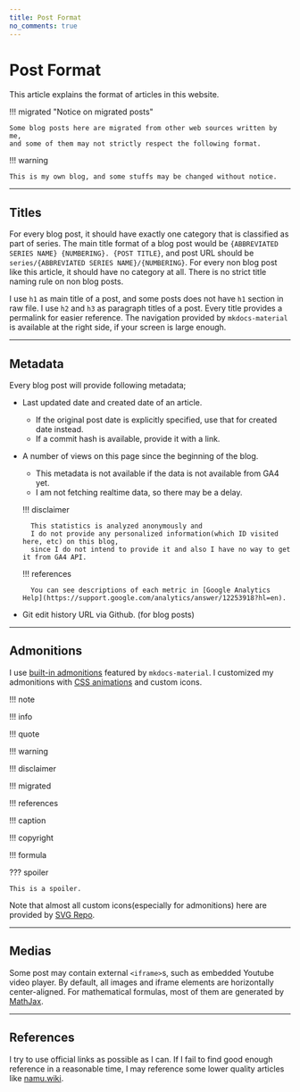 ```yaml
---
title: Post Format
no_comments: true
---
```


# Post Format

This article explains the format of articles in this website.

!!! migrated "Notice on migrated posts"

    Some blog posts here are migrated from other web sources written by me,
    and some of them may not strictly respect the following format.

!!! warning

    This is my own blog, and some stuffs may be changed without notice.

---

## Titles

For every blog post, it should have exactly one category that is classified as part of series.
The main title format of a blog post would be `{ABBREVIATED SERIES NAME} {NUMBERING}. {POST TITLE}`, and post URL should be `series/{ABBREVIATED SERIES NAME}/{NUMBERING}`.
For every non blog post like this article, it should have no category at all. There is no strict title naming rule on non blog posts.

I use `h1` as main title of a post, and some posts does not have `h1` section in raw file.
I use `h2` and `h3` as paragraph titles of a post.
Every title provides a permalink for easier reference.
The navigation provided by `mkdocs-material` is available at the right side, if your screen is large enough.

---

## Metadata

Every blog post will provide following metadata;

- Last updated date and created date of an article.
    - If the original post date is explicitly specified, use that for created date instead.
    - If a commit hash is available, provide it with a link.

- A number of views on this page since the beginning of the blog.
    - This metadata is not available if the data is not available from GA4 yet.
    - I am not fetching realtime data, so there may be a delay.

    !!! disclaimer

        This statistics is analyzed anonymously and
        I do not provide any personalized information(which ID visited here, etc) on this blog,
        since I do not intend to provide it and also I have no way to get it from GA4 API.

    !!! references

        You can see descriptions of each metric in [Google Analytics Help](https://support.google.com/analytics/answer/12253918?hl=en).

- Git edit history URL via Github. (for blog posts)

---

## Admonitions

I use [built-in admonitions](https://squidfunk.github.io/mkdocs-material/reference/admonitions/?h=admon#supported-types) featured by `mkdocs-material`.
I customized my admonitions with [CSS animations](https://developer.mozilla.org/en-US/docs/Web/CSS/CSS_animations/Using_CSS_animations)
and custom icons.

!!! note

!!! info

!!! quote

!!! warning

!!! disclaimer

!!! migrated

!!! references

!!! caption

!!! copyright

!!! formula

??? spoiler

    This is a spoiler.

Note that almost all custom icons(especially for admonitions) here are provided by [SVG Repo](https://www.svgrepo.com/).

---

## Medias

Some post may contain external `<iframe>`s, such as embedded Youtube video player.
By default, all images and iframe elements are horizontally center-aligned.
For mathematical formulas, most of them are generated by [MathJax](https://docs.mathjax.org/en/latest/input/tex/index.html).

---

## References

I try to use official links as possible as I can.
If I fail to find good enough reference in a reasonable time,
I may reference some lower quality articles like [namu.wiki](https://namu.wiki).

